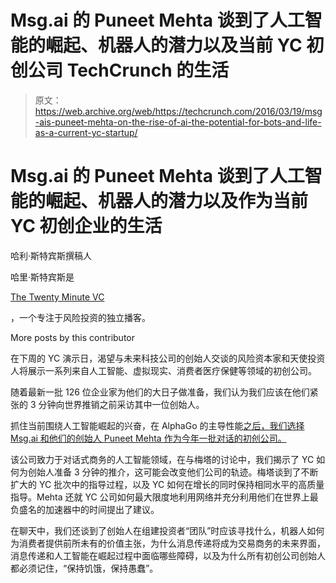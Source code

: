 # Msg.ai 的 Puneet Mehta 谈到了人工智能的崛起、机器人的潜力以及当前 YC 初创公司 TechCrunch 的生活

> 原文：<https://web.archive.org/web/https://techcrunch.com/2016/03/19/msg-ais-puneet-mehta-on-the-rise-of-ai-the-potential-for-bots-and-life-as-a-current-yc-startup/>

# Msg.ai 的 Puneet Mehta 谈到了人工智能的崛起、机器人的潜力以及作为当前 YC 初创企业的生活

哈利·斯特宾斯撰稿人

哈里·斯特宾斯是

[The Twenty Minute VC](https://web.archive.org/web/20230218223458/http://www.thetwentyminutevc.com/)

，一个专注于风险投资的独立播客。

More posts by this contributor

在下周的 YC 演示日，渴望与未来科技公司的创始人交谈的风险资本家和天使投资人将展示一系列来自人工智能、虚拟现实、消费者医疗保健等领域的初创公司。

随着最新一批 126 位企业家为他们的大日子做准备，我们认为我们应该在他们紧张的 3 分钟向世界推销之前采访其中一位创始人。

抓住当前围绕人工智能崛起的兴奋，在 AlphaGo 的主导性能[之后，我们选择 Msg.ai 和他们的创始人 Puneet Mehta 作为今年一批对话的初创公司。](https://web.archive.org/web/20230218223458/https://techcrunch.com/2016/03/09/googles-deepmind-chalks-up-ai-landmark-after-beating-go-world-champion-lee-sedol/)

该公司致力于对话式商务的人工智能领域，在与梅塔的讨论中，我们揭示了 YC 如何为创始人准备 3 分钟的推介，这可能会改变他们公司的轨迹。梅塔谈到了不断扩大的 YC 批次中的指导过程，以及 YC 如何在增长的同时保持相同水平的高质量指导。Mehta 还就 YC 公司如何最大限度地利用网络并充分利用他们在世界上最负盛名的加速器中的时间提出了建议。

在聊天中，我们还谈到了创始人在组建投资者“团队”时应该寻找什么，机器人如何为消费者提供前所未有的价值主张，为什么消息传递将成为交易商务的未来界面，消息传递和人工智能在崛起过程中面临哪些障碍，以及为什么所有初创公司创始人都必须记住，“保持饥饿，保持愚蠢”。